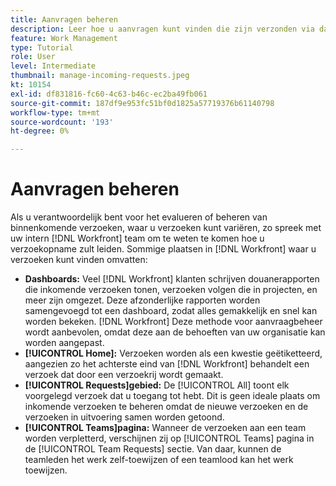 ```yaml
---
title: Aanvragen beheren
description: Leer hoe u aanvragen kunt vinden die zijn verzonden via dashboards, [!UICONTROL Home]de [!UICONTROL Requests] of de [!UICONTROL Teams] pagina in [!DNL  Workfront].
feature: Work Management
type: Tutorial
role: User
level: Intermediate
thumbnail: manage-incoming-requests.jpeg
kt: 10154
exl-id: df831816-fc60-4c63-b46c-ec2ba49fb061
source-git-commit: 187df9e953fc51bf0d1825a57719376b61140798
workflow-type: tm+mt
source-wordcount: '193'
ht-degree: 0%

---
```


# Aanvragen beheren

Als u verantwoordelijk bent voor het evalueren of beheren van binnenkomende verzoeken, waar u verzoeken kunt variëren, zo spreek met uw intern [!DNL Workfront] team om te weten te komen hoe u verzoekopname zult leiden. Sommige plaatsen in [!DNL Workfront] waar u verzoeken kunt vinden omvatten:

* **Dashboards:** Veel [!DNL Workfront] klanten schrijven douanerapporten die inkomende verzoeken tonen, verzoeken volgen die in projecten, en meer zijn omgezet. Deze afzonderlijke rapporten worden samengevoegd tot een dashboard, zodat alles gemakkelijk en snel kan worden bekeken. [!DNL Workfront] Deze methode voor aanvraagbeheer wordt aanbevolen, omdat deze aan de behoeften van uw organisatie kan worden aangepast.
* **[!UICONTROL Home]:** Verzoeken worden als een kwestie geëtiketteerd, aangezien zo het achterste eind van [!DNL Workfront] behandelt een verzoek dat door een verzoekrij wordt gemaakt.
* **[!UICONTROL Requests]gebied:** De [!UICONTROL All] toont elk voorgelegd verzoek dat u toegang tot hebt. Dit is geen ideale plaats om inkomende verzoeken te beheren omdat de nieuwe verzoeken en de verzoeken in uitvoering samen worden getoond.
* **[!UICONTROL Teams]pagina:** Wanneer de verzoeken aan een team worden verpletterd, verschijnen zij op [!UICONTROL Teams] pagina in de [!UICONTROL Team Requests] sectie. Van daar, kunnen de teamleden het werk zelf-toewijzen of een teamlood kan het werk toewijzen.
